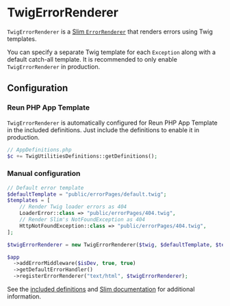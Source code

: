 # TwigErrorRenderer

`TwigErrorRenderer` is a [Slim
`ErrorRenderer`](https://www.slimframework.com/docs/v4/middleware/error-handling.html#error-handlingrendering)
that renders errors using Twig templates.

You can specify a separate Twig template for each `Exception` along with a
default catch-all template. It is recommended to only enable `TwigErrorRenderer`
in production.

## Configuration

### Reun PHP App Template

`TwigErrorRenderer` is automatically configured for Reun PHP App Template in the
included definitions. Just include the definitions to enable it in production.

```php
// AppDefinitions.php
$c += TwigUtilitiesDefinitions::getDefinitions();
```

### Manual configuration

```php
// Default error template
$defaultTemplate = "public/errorPages/default.twig";
$templates = [
    // Render Twig loader errors as 404
    LoaderError::class => "public/errorPages/404.twig",
    // Render Slim's NotFoundException as 404
    HttpNotFoundException::class => "public/errorPages/404.twig",
];

$twigErrorRenderer = new TwigErrorRenderer($twig, $defaultTemplate, $templates);

$app
  ->addErrorMiddleware($isDev, true, true)
  ->getDefaultErrorHandler()
  ->registerErrorRenderer("text/html", $twigErrorRenderer);
```

See the [included definitions](../src/TwigUtilities/Config/TwigUtilitiesDefinitions.php) and [Slim documentation](https://www.slimframework.com/docs/v4/middleware/error-handling.html#error-handlingrendering) for additional information.
